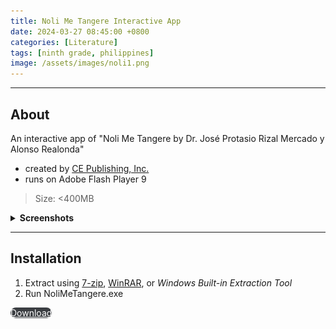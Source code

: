 ```yaml
---
title: Noli Me Tangere Interactive App
date: 2024-03-27 08:45:00 +0800
categories: [Literature]
tags: [ninth grade, philippines]
image: /assets/images/noli1.png
---
```


---

## About

An interactive app of "Noli Me Tangere by Dr. José Protasio Rizal Mercado y Alonso Realonda" 
- created by [CE Publishing, Inc.](https://cepublishing.com/)
- runs on Adobe Flash Player 9

> Size: <400MB

<details> 
<summary><strong>Screenshots</strong></summary>
<img src="/assets/images/noli2.png">
<img src="/assets/images/noli3.png">
</details>

---

## Installation

1. Extract using [7-zip](https://www.7-zip.org/), [WinRAR](https://www.win-rar.com/), or *Windows Built-in Extraction Tool*
2. Run NoliMeTangere.exe

<a href="https://github.com/mxsoju/nolimetangere/archive/refs/tags/latest.zip" class="btn btn-primary" style="border-radius: 20px;">Download</a>

<style>
.btn-primary {
    background-color: #3b3e42;
    color: #fff;
    border-color: #3b3e42;
}
.btn-primary:hover {
    background-color: #4c5056;
    color: #fff;
    border-color: #4c5056;
}
</style>